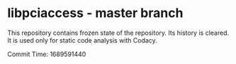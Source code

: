 # libpciaccess - master branch

This repository contains frozen state of the repository.
Its history is cleared. It is used only for static code
analysis with Codacy.

Commit Time: 1689591440
